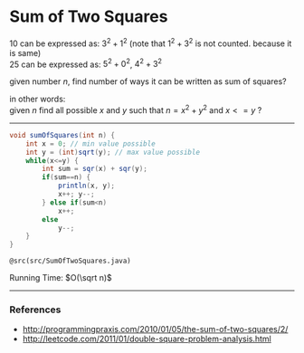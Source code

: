 # Sum of Two Squares

$10$ can be expressed as: $3^2+1^2$ (note that $1^2+3^2$ is not counted. because it is same)  
$25$ can be expressed as: $5^2+0^2$, $4^2+3^2$

given number $n$, find number of ways it can be written as sum of squares?

in other words:  
given $n$ find all possible $x$ and $y$ such that $n=x^2+y^2$ and $x<=y$ ?

---

```java
void sumOfSquares(int n) {
    int x = 0; // min value possible
    int y = (int)sqrt(y); // max value possible
    while(x<=y) {
        int sum = sqr(x) + sqr(y);
        if(sum==n) {
            println(x, y);
            x++; y--;
        } else if(sum<n)
            x++;
        else
            y--;
    }
}
```

`@src(src/SumOfTwoSquares.java)`

Running Time: $O(\sqrt n)$

---

### References

* <http://programmingpraxis.com/2010/01/05/the-sum-of-two-squares/2/>
* <http://leetcode.com/2011/01/double-square-problem-analysis.html>
